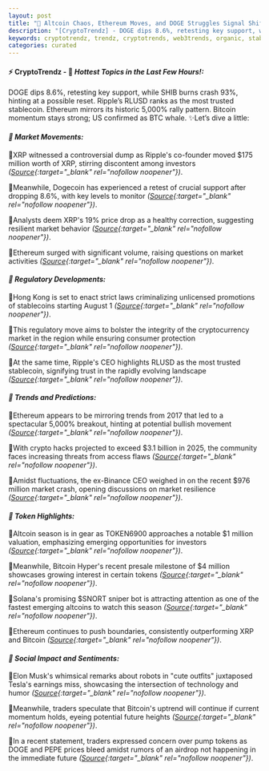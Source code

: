 ```yaml
---
layout: post
title: "🌇 Altcoin Chaos, Ethereum Moves, and DOGE Struggles Signal Shift"
description: "[CryptoTrendz] - DOGE dips 8.6%, retesting key support, while SHIB burns crash 93%, hinting at a possible reset. Ripple’s RLUSD ranks as the most trusted stablecoin. Ethereum mirrors its historic 5,000% rally pattern. Bitcoin momentum stays strong; US confirmed as BTC whale."
keywords: cryptotrendz, trendz, cryptotrends, web3trends, organic, stablecoin, Ethereum, Crypto, Airdrop, Musk, BTC, Bitcoin, Token, Market, CEO, Altcoin, XRP
categories: curated
---
```


#### ⚡ CryptoTrendz - 📌 *Hottest Topics in the Last Few Hours!:*

DOGE dips 8.6%, retesting key support, while SHIB burns crash 93%, hinting at a possible reset. Ripple’s RLUSD ranks as the most trusted stablecoin. Ethereum mirrors its historic 5,000% rally pattern. Bitcoin momentum stays strong; US confirmed as BTC whale. ✨Let’s dive a little:


#### *🔖  Market Movements:*  

🔹XRP witnessed a controversial dump as Ripple's co-founder moved $175 million worth of XRP, stirring discontent among investors *([Source](https://s.avyag.com/nvrz){:target="_blank" rel="nofollow noopener"})*.  

🔹Meanwhile, Dogecoin has experienced a retest of crucial support after dropping 8.6%, with key levels to monitor *([Source](https://s.avyag.com/h6bd){:target="_blank" rel="nofollow noopener"})*.  

🔹Analysts deem XRP's 19% price drop as a healthy correction, suggesting resilient market behavior *([Source](https://s.avyag.com/swhy){:target="_blank" rel="nofollow noopener"})*.  

🔹Ethereum surged with significant volume, raising questions on market activities *([Source](https://s.avyag.com/easw){:target="_blank" rel="nofollow noopener"})*.  

#### *🔖  Regulatory Developments:*  

🔹Hong Kong is set to enact strict laws criminalizing unlicensed promotions of stablecoins starting August 1 *([Source](https://s.avyag.com/twra){:target="_blank" rel="nofollow noopener"})*.  

🔹This regulatory move aims to bolster the integrity of the cryptocurrency market in the region while ensuring consumer protection *([Source](https://s.avyag.com/twra){:target="_blank" rel="nofollow noopener"})*.  

🔹At the same time, Ripple's CEO highlights RLUSD as the most trusted stablecoin, signifying trust in the rapidly evolving landscape *([Source](https://s.avyag.com/xm66){:target="_blank" rel="nofollow noopener"})*.  

#### *🔖  Trends and Predictions:*  

🔹Ethereum appears to be mirroring trends from 2017 that led to a spectacular 5,000% breakout, hinting at potential bullish movement *([Source](https://s.avyag.com/3uqk){:target="_blank" rel="nofollow noopener"})*.  

🔹With crypto hacks projected to exceed $3.1 billion in 2025, the community faces increasing threats from access flaws *([Source](https://s.avyag.com/4b5p){:target="_blank" rel="nofollow noopener"})*.  

🔹Amidst fluctuations, the ex-Binance CEO weighed in on the recent $976 million market crash, opening discussions on market resilience *([Source](https://s.avyag.com/stlw){:target="_blank" rel="nofollow noopener"})*.  

#### *🔖  Token Highlights:*  

🔹Altcoin season is in gear as TOKEN6900 approaches a notable $1 million valuation, emphasizing emerging opportunities for investors *([Source](https://s.avyag.com/q4g6){:target="_blank" rel="nofollow noopener"})*.  

🔹Meanwhile, Bitcoin Hyper's recent presale milestone of $4 million showcases growing interest in certain tokens *([Source](https://s.avyag.com/d2gk){:target="_blank" rel="nofollow noopener"})*.  

🔹Solana's promising $SNORT sniper bot is attracting attention as one of the fastest emerging altcoins to watch this season *([Source](https://s.avyag.com/822b){:target="_blank" rel="nofollow noopener"})*.  

🔹Ethereum continues to push boundaries, consistently outperforming XRP and Bitcoin *([Source](https://s.avyag.com/ieqp){:target="_blank" rel="nofollow noopener"})*.  

#### *🔖  Social Impact and Sentiments:*  

🔹Elon Musk's whimsical remarks about robots in "cute outfits" juxtaposed Tesla's earnings miss, showcasing the intersection of technology and humor *([Source](https://s.avyag.com/wg8y){:target="_blank" rel="nofollow noopener"})*.  

🔹Meanwhile, traders speculate that Bitcoin's uptrend will continue if current momentum holds, eyeing potential future heights *([Source](https://s.avyag.com/vvx3){:target="_blank" rel="nofollow noopener"})*.  

🔹In a recent statement, traders expressed concern over pump tokens as DOGE and PEPE prices bleed amidst rumors of an airdrop not happening in the immediate future *([Source](https://s.avyag.com/8gz7){:target="_blank" rel="nofollow noopener"})*.